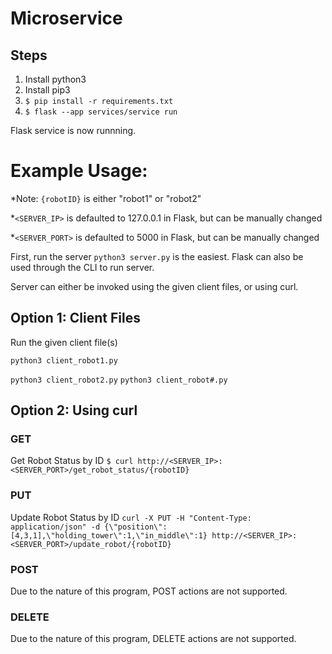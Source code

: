 # Microservice
## Steps
1. Install python3
2. Install pip3
3. ```$ pip install -r requirements.txt```
4. ```$ flask --app services/service run```

Flask service is now runnning.

# Example Usage:
*Note: `{robotID}` is either "robot1" or "robot2"

*`<SERVER_IP>` is defaulted to 127.0.0.1 in Flask, but can be manually changed

*`<SERVER_PORT>` is defaulted to 5000 in Flask, but can be manually changed

First, run the server
`python3 server.py` is the easiest. Flask can also be used through the CLI to run server.

Server can either be invoked using the given client files, or using curl.

## Option 1: Client Files

Run the given client file(s)

```python3 client_robot1.py```

```python3 client_robot2.py```
`python3 client_robot#.py`

## Option 2: Using curl
### GET

Get Robot Status by ID
`$ curl http://<SERVER_IP>:<SERVER_PORT>/get_robot_status/{robotID}`

### PUT

Update Robot Status by ID
`curl -X PUT -H "Content-Type: application/json" -d {\"position\":[4,3,1],\"holding_tower\":1,\"in_middle\":1} http://<SERVER_IP>:<SERVER_PORT>/update_robot/{robotID}`


### POST

Due to the nature of this program, POST actions are not supported.

### DELETE

Due to the nature of this program, DELETE actions are not supported.
